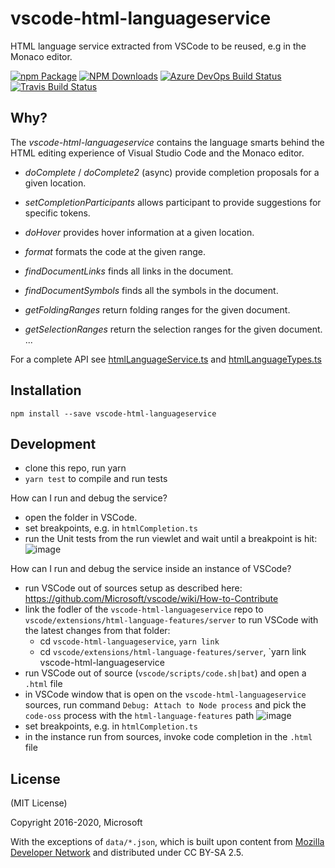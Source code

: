 # vscode-html-languageservice
HTML language service extracted from VSCode to be reused, e.g in the Monaco editor.

[![npm Package](https://img.shields.io/npm/v/vscode-html-languageservice.svg?style=flat-square)](https://www.npmjs.org/package/vscode-html-languageservice)
[![NPM Downloads](https://img.shields.io/npm/dm/vscode-html-languageservice.svg)](https://npmjs.org/package/vscode-html-languageservice)
[![Azure DevOps Build Status](https://img.shields.io/azure-devops/build/vscode/4c3636fe-3a50-40b9-b8b4-f820ca92886f/22.svg?label=Azure%20DevOps)](https://dev.azure.com/vscode/vscode-html-languageservice/_build?definitionId=22)
[![Travis Build Status](https://travis-ci.org/Microsoft/vscode-html-languageservice.svg?branch=master)](https://travis-ci.org/Microsoft/vscode-html-languageservice)


Why?
----

The _vscode-html-languageservice_ contains the language smarts behind the HTML editing experience of Visual Studio Code
and the Monaco editor.

 - *doComplete* / *doComplete2* (async) provide completion proposals for a given location.
 - *setCompletionParticipants* allows participant to provide suggestions for specific tokens.
 - *doHover* provides hover information at a given location.
 
 - *format* formats the code at the given range.
 - *findDocumentLinks* finds all links in the document.
 - *findDocumentSymbols* finds all the symbols in the document.
 - *getFoldingRanges* return folding ranges for the given document.
 - *getSelectionRanges* return the selection ranges for the given document.
 ...

 For a complete API see [htmlLanguageService.ts](./src/htmlLanguageService.ts) and [htmlLanguageTypes.ts](./src/htmlLanguageTypes.ts) 

Installation
------------

    npm install --save vscode-html-languageservice

Development
-----------

- clone this repo, run yarn
- `yarn test` to compile and run tests


How can I run and debug the service?

- open the folder in VSCode.
- set breakpoints, e.g. in `htmlCompletion.ts`
- run the Unit tests from the run viewlet and wait until a breakpoint is hit:
![image](https://user-images.githubusercontent.com/6461412/94239202-bdad4e80-ff11-11ea-99c3-cb9dbeb1c0b2.png)


How can I run and debug the service inside an instance of VSCode?

- run VSCode out of sources setup as described here: https://github.com/Microsoft/vscode/wiki/How-to-Contribute
- link the fodler of the `vscode-html-languageservice` repo to `vscode/extensions/html-language-features/server` to run VSCode with the latest changes from that folder:
  - cd `vscode-html-languageservice`, `yarn link`
  - cd `vscode/extensions/html-language-features/server`, `yarn link vscode-html-languageservice
- run VSCode out of source (`vscode/scripts/code.sh|bat`) and open a `.html` file
- in VSCode window that is open on the `vscode-html-languageservice` sources, run command `Debug: Attach to Node process` and pick the `code-oss` process with the `html-language-features` path
![image](https://user-images.githubusercontent.com/6461412/94239296-dfa6d100-ff11-11ea-8e30-6444cf5defb8.png)
- set breakpoints, e.g. in `htmlCompletion.ts`
- in the instance run from sources, invoke code completion in the `.html` file


License
-------

(MIT License)

Copyright 2016-2020, Microsoft

With the exceptions of `data/*.json`, which is built upon content from [Mozilla Developer Network](https://developer.mozilla.org/en-US/docs/Web)
and distributed under CC BY-SA 2.5.
